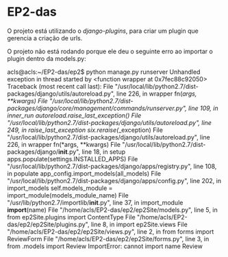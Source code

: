# EP2-das

O projeto está utilizando o *django-plugins*, para criar um plugin que gerencia a criação de urls.

O projeto não está rodando porque ele deu o seguinte erro ao importar o plugin dentro da models.py:

acls@acls:~/EP2-das/ep2$ python manage.py runserver
Unhandled exception in thread started by <function wrapper at 0x7fec88c92050>
Traceback (most recent call last):
  File "/usr/local/lib/python2.7/dist-packages/django/utils/autoreload.py", line 226, in wrapper
    fn(*args, **kwargs)
  File "/usr/local/lib/python2.7/dist-packages/django/core/management/commands/runserver.py", line 109, in inner_run
    autoreload.raise_last_exception()
  File "/usr/local/lib/python2.7/dist-packages/django/utils/autoreload.py", line 249, in raise_last_exception
    six.reraise(*_exception)
  File "/usr/local/lib/python2.7/dist-packages/django/utils/autoreload.py", line 226, in wrapper
    fn(*args, **kwargs)
  File "/usr/local/lib/python2.7/dist-packages/django/__init__.py", line 18, in setup
    apps.populate(settings.INSTALLED_APPS)
  File "/usr/local/lib/python2.7/dist-packages/django/apps/registry.py", line 108, in populate
    app_config.import_models(all_models)
  File "/usr/local/lib/python2.7/dist-packages/django/apps/config.py", line 202, in import_models
    self.models_module = import_module(models_module_name)
  File "/usr/lib/python2.7/importlib/__init__.py", line 37, in import_module
    __import__(name)
  File "/home/acls/EP2-das/ep2/ep2Site/models.py", line 5, in <module>
    from ep2Site.plugins import ContentType
  File "/home/acls/EP2-das/ep2/ep2Site/plugins.py", line 8, in <module>
    import ep2Site.views
  File "/home/acls/EP2-das/ep2/ep2Site/views.py", line 2, in <module>
    from forms import ReviewForm
  File "/home/acls/EP2-das/ep2/ep2Site/forms.py", line 3, in <module>
    from .models import Review
ImportError: cannot import name Review

